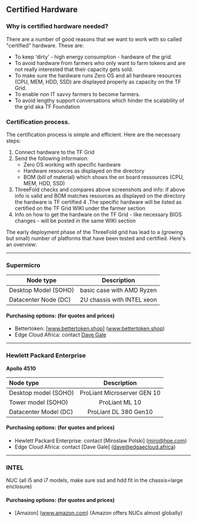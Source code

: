 ## Certified Hardware

### Why is certified hardware needed?

There are a number of good reasons that we want to work with so called "certified" hardware. These are:

 - To keep ‘dirty’ - high energy consumption - hardware of the grid. 
 - To avoid hardware from farmers who only want to farm tokens and are not really interested that their capacity gets sold. 
 - To make sure the hardware runs Zero OS and all hardware resources (CPU, MEM, HDD, SSD) are displayed properly as capacity on the TF Grid.
 - To enable non IT savvy farmers to become farmers.
 - To avoid lengthy support conversations which hinder the scalability of the grid aka TF Foundation

### Certification process.

The certification process is simple and efficient.  Here are the necessary steps:

 1. Connect hardware to the TF Grid
 2. Send the following informaion:
     - Zero OS working with specific hardware
     - Hardware resources as displayed on the directory 
     - BOM (bill of material) which shows the on board ressources (CPU, MEM, HDD, SSD)
 3. ThreeFold checks and compares above screenshots and info: if above info is valid and BOM matches resources as displayed on the directory the hardware is TF certified
 4 .The specific hardware will be listed as certified on the TF Grid WIKI under the farmer section
 5. Info on how to get the hardware on the TF Grid - like necessary BIOS changes - will be posted in the same WIKI section

The early deployment phase of the ThreeFold grid has lead to a (growing but small) number of platforms that have been tested and certified.  Here's an overview:

----
### Supermicro

| Node type        | Description           |
| ------------- |:-------------:|
| Desktop Model (SOHO)    | basic case with AMD Ryzen |
| Datacenter Node  (DC)  | 2U chassis with INTEL xeon   | 


#### Purchasing options: (for quotes and prices)

- Bettertoken: [www.bettertoken.shop] (www.bettertoken.shop)
- Edge Cloud Africa: contact [Dave Gale](dave@edgaecloud.africa)

-----

### Hewlett Packard Enterprise

**Apollo 4510**

| Node type        | Description           |
|:-------------|:-------------:|
|   Desktop model (SOHO) | ProLiant Microserver GEN 10 |
|   Tower model  (SOHO) | ProLiant ML 10 | 
|    Datacenter Model (DC)  | ProLiant DL 380 Gen10 |



#### Purchasing options: (for quotes and prices)

- Hewlett Packard Enterprise: contact [Miroslaw Polski] (miro@hpe.com)
- Edge Cloud Africa: contact [Dave Gale] (dave@edgaecloud.africa)
 
 ----
### INTEL

NUC (all i5 and i7 models, make sure ssd and hdd fit in the chassis=large enclosure)

#### Purchasing options: (for quotes and prices)

 - [Amazon] (www.amazon.com) (Amazon offers NUCs almost globally)
